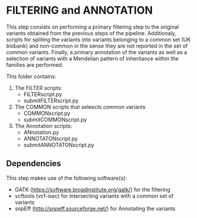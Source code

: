 # FILTERING and ANNOTATION  

This step consists on performing a primary filtering step to the original variants obtained from the previous steps of the pipeline.
Additionaly, scripts for spliting the variants into variants belonging to a common set (UK biobank) and non-common in the sense they are not reported in the set of common variants.
Finally, a primary annotation of the variants as well as a selection of variants with a Mendelian pattern of inheritance within the families are performed.

This folder contains:
  1. The FILTER scripts: 
        * FILTERscript.py 
        * submitFILTERscript.py
  2. The COMMON scripts that seleects common variants
        * COMMONscript.py 
        * submitCOMMONscript.py
  3. The Annotation scripts:
        * ANnotation.py
        * ANNOTATONscript.py 
        * submitANNOTATONscript.py
      
## Dependencies

 This step makes use of the following software(s):
   * GATK (https://software.broadinstitute.org/gatk/) for the filtering
   * vcftools (vcf-isec) for intersecting variants with a common set of variants
   * snpEff (http://snpeff.sourceforge.net/) for Annotating the variants
   
   
  
  
